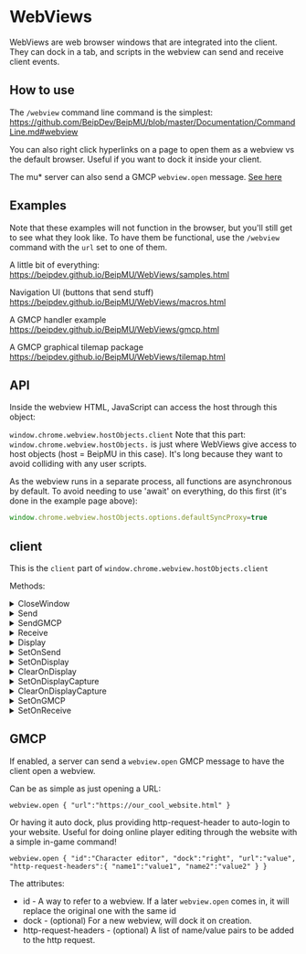 # WebViews

WebViews are web browser windows that are integrated into the client. They can dock in a tab, and scripts in the webview can send and receive client events.

## How to use

The `/webview` command line command is the simplest:
https://github.com/BeipDev/BeipMU/blob/master/Documentation/CommandLine.md#webview

You can also right click hyperlinks on a page to open them as a webview vs the default browser. Useful if you want to dock it inside your client.

The mu* server can also send a GMCP `webview.open` message. [See here](#gmcp)

## Examples

Note that these examples will not function in the browser, but you'll still get to see what they look like. To have them be functional, use the `/webview` command with the `url` set to one of them.

A little bit of everything:
https://beipdev.github.io/BeipMU/WebViews/samples.html

Navigation UI (buttons that send stuff)
https://beipdev.github.io/BeipMU/WebViews/macros.html

A GMCP handler example
https://beipdev.github.io/BeipMU/WebViews/gmcp.html

A GMCP graphical tilemap package
https://beipdev.github.io/BeipMU/WebViews/tilemap.html

## API

Inside the webview HTML, JavaScript can access the host through this object:

`window.chrome.webview.hostObjects.client` Note that this part: `window.chrome.webview.hostObjects.` is just where WebViews give access to host objects (host = BeipMU in this case). It's long because they want to avoid colliding with any user scripts.

As the webview runs in a separate process, all functions are asynchronous by default. To avoid needing to use 'await' on everything, do this first (it's done in the example page above):
```js
window.chrome.webview.hostObjects.options.defaultSyncProxy=true
```

## client

This is the `client` part of `window.chrome.webview.hostObjects.client`

Methods:

<details><summary>CloseWindow</summary>

### `CloseWindow()`
Close the WebView window. Useful if your webview is a popup to choose an item and you want it to close after doing your selection.
</details>

<details><summary>Send</summary>
  
### `Send(string text, bool process_aliases=false)`
Send the given string as text over the connection.

```js
window.chrome.webview.hostObjects.client.send("page friend=\"Booo!");
```

#### Parameters
* `text` The text to send
* `process_aliases` Set to true to have the user's aliases processed when sending the text
</details>

<details><summary>SendGMCP</summary>

### `SendGMCP(string package, string json)`
Send the given package & json as a GMCP telnet message. This is a convenience function that joins the parameters together plus the telnet codes to make a valid GMCP message. It also gets captured by the GMCP debugger.

```js
let gmcp=["BeipTest1 1", "BeipTest2 1"];
window.chrome.webview.hostObjects.client.SendGMCP("Core.Supports.Add "+JSON.stringify(gmcp));
```

#### Parameters
* `package` The GMCP package name
* `json` A string of the JSON

</details>

<details><summary>Receive</summary>

### `Receive(string received)`
Act as though the given data string was received from the connection
```js
window.chrome.webview.hostObjects.client.Receive("Muhaha, this didn't really happen.");
```
</details>

<details><summary>Display</summary>

### `Display(string)`
Display the given string
```js
window.chrome.webview.hostObjects.client.Display("Something happened.");
```
</details>

<details><summary>SetOnSend</summary>

### `SetOnSend(function callback)`
Calls the callback when text is sent over the connection.

```js
function MyCallback(text)
{
  window.chrome.webview.hostObjects.client.Display("The user just sent: "+text);
}

window.chrome.webview.hostObjects.client.SetOnSend(MyCallback);
```
</details>


<details><summary>SetOnDisplay</summary>

### `SetOnDisplay(int id, function callback, string regex, bool gag=false)`
Watch text lines about to be displayed and call `callback` when `regex` results in a match. Basically a script defined trigger. If gag is true, the line will be gagged in the client display.

```js
function OnDisplay(id, line)
{
  // id is the id passed to SetOnDiplsay
  // line is a TextWindowLine object (see link below)
}

window.chrome.webview.hostObjects.client.SetOnDisplay(1, OnDisplay, "^\\d+");
```
[TextWindowLine interface](ScriptingAPI.md#textwindowline)

<B>Remember</B> to escape \\'s in regex parameters, as it's a Javascript string literal.
</details>


<details><summary>ClearOnDisplay</summary>
  
### `ClearOnDisplay(int id)` 

Callback parameters `(line, regex matches)`
</details>

<details><summary>SetOnDisplayCapture</summary>

### `SetOnDisplayCapture(int id, function capture, function capture_changed, string regex_begin, string regex_end);`
Spawn capture hook, where your callbacks will be called for the start of capture, the lines during capture, and when capture ends. This saves you the trouble of scanning every line being displayed.

The 'id' is mainly useful if you set multiple display captures, as a way to tell them apart and to cancel them. If you only have one capture that you never cancel you can set this to something simple like `0`.

```js
function OnCapture(id, line)
{
  // id is the 'id' you passed to SetOnDisplayCapture
  // line is a TextWindowLine object (see link below)

  let text=line.string;
  let length=line.length;
}

function OnCaptureChanged(id, line, starting)
{
  // id is the 'id' you passed to SetOnDisplayCapture
  // line is a TextWindowLine object (see link below)
  // starting is a bool. 'true' when capture is beginning, 'false' when it is ending
}

window.chrome.webview.hostObjects.client.SetOnDisplayCapture(1, OnCapture, OnCaptureChanged, "^Players online:", "^\\d+ players");
```
[TextWindowLine interface](ScriptingAPI.md#textwindowline)

<B>Remember</B> to escape \\'s in regex parameters, as it's a Javascript string literal.
</details>

<details><summary>ClearOnDisplayCapture</summary>

### `bool ClearOnDisplayCapture(int id)`
Stop watching for the capture hook with the given id.
```js
window.chrome.webview.hostObjects.client.ClearOnDisplayCapture(1);
```

</details>

<details><summary>SetOnGMCP</summary>

### `SetOnGMCP(function callback, string package_prefix)`
Watch for specific GMCP messages.

```js
function OnGMCP(package, json)
{
  let obj=JSON.parse(json);

  // package will be the entire package name, so in our case could be like cool_package.player
  let action=package.substring(package.indexOf('.')+1);
  if(action==="player")
  {
    // Do player stuff
  }
  else if(action==="server")
  {
    // Do server stuff
  }
}

window.chrome.webview.hostObjects.client.SetOnGMCP(OnGMCP, "cool_package");
```
</details>



<details><summary>SetOnReceive</summary>

### `SetOnReceive(function callback)`
Calls the callback when data is received from the connection. Note that this is the raw data for a line of text, no ansi parsing or triggers have been run at this point. Use `SetOnDisplay` if you want a callback for what the user is going to actually see.

```js
function OnReceive(text)
{
  // Do stuff with the raw text
}

window.chrome.webview.hostObjects.client.SetOnReceive(OnReceive);
```
</details>

## GMCP

If enabled, a server can send a `webview.open` GMCP message to have the client open a webview.

Can be as simple as just opening a URL:

```
webview.open { "url":"https://our_cool_website.html" }
```

Or having it auto dock, plus providing http-request-header to auto-login to your website. Useful for doing online player editing through the website with a simple in-game command!

```
webview.open { "id":"Character editor", "dock":"right", "url":"value", "http-request-headers":{ "name1":"value1", "name2":"value2" } }
```

The attributes:
* id - A way to refer to a webview. If a later `webview.open` comes in, it will replace the original one with the same id
* dock - (optional) For a new webview, will dock it on creation.
* http-request-headers - (optional) A list of name/value pairs to be added to the http request.
